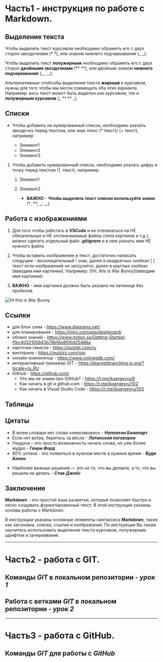 # Часть1 - инструкция по работе с Markdown.

## Выделение текста

Чтобы выделить текст *курсивом* необходимо обрамить его с двух сторон *звездочками* (* *), или знаком _нижнего подчеркивания_ (_ _);

Чтобы выделить текст **полужирным** необходимо обрамить его с двух сторон **двойными звездочками** (** **), или двойным знаком __нижнего подчеркивания__ (__ __);

Альтернативные спобсобы выделения текста __жирным__ и *курсивом*, нужны для того чтобы мы могли совмещать оба этих варианта. Например: _весь текст может быть выделен как курсивом, так и **полужирным курсивом**_ (_ ** ** _).


## Списки

* Чтобы добавить не нумерованный список, необходимо указать звездочку перед текстом, или знак плюс (* текст)/ (+ текст), например:

    * Элемент1
    * Элемент2
    + Элемент3

1. Чтобы добавить нумерованный список, необходимо указать цифру и точку перед текстом (1. текст), например:

    1. Элемент1
    2. Элемент2

        + __ВАЖНО__ - **_Чтобы выделить текст списка используйте знаки_** (*; **; _; __).


## Работа с изображениями

1. Для того чтобы работать в __VSCode__ и не отвлекаться на НЕ обязательные и НЕ отслеживаемые файлы (*типа картинок и т.д.*), можно сделать отдельный файл __.gitignore__ и в нем указать имя НЕ нужного файла

2. Чтобы вставить изображение в текст, достаточно написать следущее - восклицательный ! знак, далее в квадратных скобках [ ] текст если изображение не загрузится, далее в круглых скобках (ввводим имя картинки). Например: ![Hi, this is War Bunny](ввводим имя картинки):

3. __ВАЖНО__ - имя картинки должно быть указано на латинице без пробелов.   

![Hi this is War Bunny](warbunny.jpg)


## Ссылки

+ для блок схем - https://www.diagrams.net/
+ для планирования - https://miro.com/app/dashboard/
+ облако знаний - https://www.notion.so/Getting-Started-f1bc4032105643b79bf6e8f00d25486a
+ карточки смысла - https://quizlet.com/ru
+ викторина - https://quizizz.com/join
+ онлайн компилятор - https://www.onlinegdb.com/
+ интерактивный тренажер GIT - https://learngitbranching.js.org/?locale=ru_RU
+ GitHub - https://github.com/
	+ Что мы не знаем про GitHub? - https://t.me/iksergeyru/6
	+ Как начать в git и github.com - https://t.me/iksergeyru/102
	+ Как начать в Visual Studio Code - https://t.me/iksergeyru/103


## Таблицы


## Цитаты

+ В моем словаре нет слова «невозможно» - *__Наполеон Бонапарт__*
+ Если нет ветра, беритесь за вёсла - *__Латинская поговорка__*
+ Неудача – это просто возможность начать снова, но уже более мудро - *__Генри Форд__*
+ 80% успеха - это появиться в нужном месте в нужное время - *__Вуди Аллен__*
* Наиболее важные решения — это не то, что вы делаете, а то, что вы решили не делать - *__Стив Джобс__*



## Заключение

__Markdown__ - это простой язык разметки, который позволяет быстро и легко создавать форматированный текст. В этой инструкции указаны основы работы с Markdown.

В инструкции указаны основные элементы синтаксиса __Markdown__, такие как заголовки, списки, ссылки и изображения. По инструкции Вы также научитесь использовать выделение текста курсивом, полужирным шрифтом и зачеркивание.

___
# Часть2 - работа с GIT.

## Команды __*GIT*__ в локальном репозитории - *урок 1*


## Работа с ветками __*GIT*__ в локальном репозитории - *урок 2*


___
# Часть3 - работа с GitHub.

## Команды __*GIT*__ для работы с __*GitHub*__


